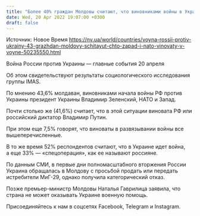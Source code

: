 ```yaml
---
title: "Более 40% граждан Молдовы считают, что виновниками войны в Украине являются Запад, НАТО и Киев — опрос"
date: Wed, 20 Apr 2022 19:07:00 +0300
draft: false
---
```

Источник: Новое Время https://nv.ua/world/countries/voyna-rossii-protiv-ukrainy-43-grazhdan-moldovy-schitayut-chto-zapad-i-nato-vinovaty-v-voyne-50235550.html


Война России против Украины — главные события 20 апреля

 Об этом свидетельствуют результаты социологического исследования группы IMAS.

По мнению 43,6% молдаван, виновниками начала войны РФ против Украины президент Украины Владимир Зеленский, НАТО и Запад.

Почти столько же (41,6%) считает, что в этой ситуации виновата РФ или российский диктатор Владимир Путин.

При этом еще 7,5% говорят, что виноваты в развязывании войны все вышеперечисленные.

В то же время 52% респондентов считают, что в Украине идет война, а еще 33% — «спецоперация», как ее называют россияне.

По данным СМИ, в первые дни полномасштабного вторжения России Украина обращалась в Молдову с просьбой продать или передать истребители МиГ-29, однако получила категорический отказ.

Позже премьер-министр Молдовы Наталья Гаврилица заявила, что страна не может оказывать Украине военную помощь.

Присоединяйтесь к нам в соцсетях Facebook, Telegram и Instagram.
